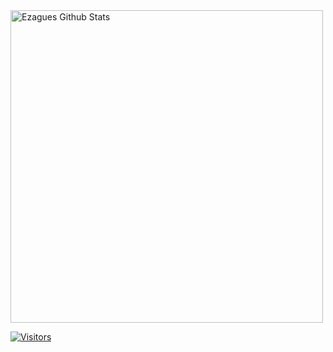 <img align="center" width=500 src="https://github-readme-stats.vercel.app/api/top-langs/?username=ezague&layout=compact&theme=dracula&title_color=FF0000&icon_color=FF0000&show_icons=true&border_color=FF0000&bg_color=404040" alt="Ezagues Github Stats" />

[![Visitors](https://komarev.com/ghpvc/?username=ezague&color=037F50&color=red)](https://github.com/ezague) 

